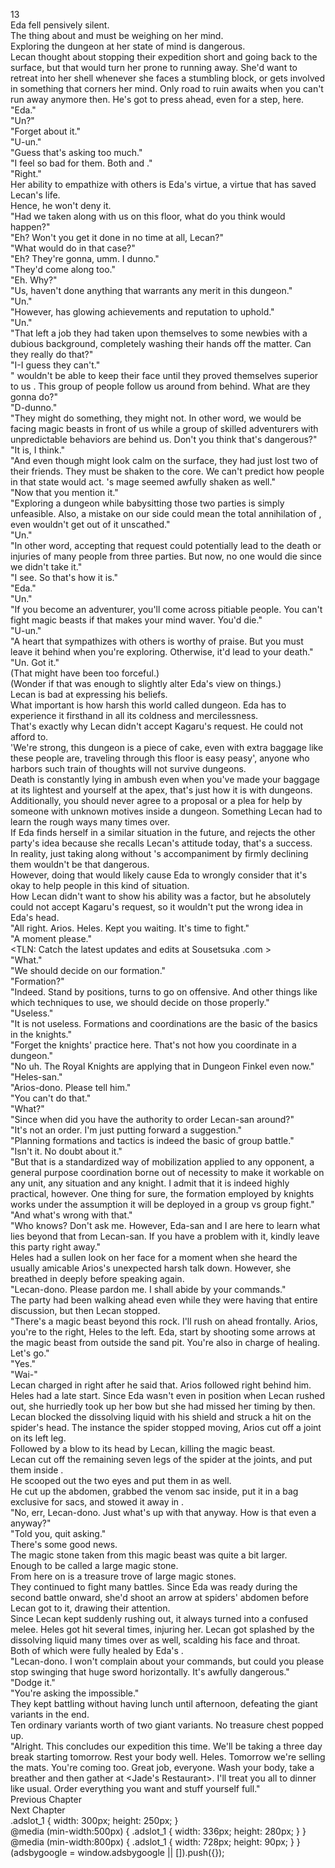 13<br/>
Eda fell pensively silent.<br/>
The thing about <Pezan Toorzam> and <Jaira> must be weighing on her mind.<br/>
Exploring the dungeon at her state of mind is dangerous.<br/>
Lecan thought about stopping their expedition short and going back to the surface, but that would turn her prone to running away. She'd want to retreat into her shell whenever she faces a stumbling block, or gets involved in something that corners her mind. Only road to ruin awaits when you can't run away anymore then. He's got to press ahead, even for a step, here.<br/>
"Eda."<br/>
"Un?"<br/>
"Forget about it."<br/>
"U-un."<br/>
"Guess that's asking too much."<br/>
"I feel so bad for them. Both <Pezan Toorzam> and <Jaira>."<br/>
"Right."<br/>
Her ability to empathize with others is Eda's virtue, a virtue that has saved Lecan's life.<br/>
Hence, he won't deny it.<br/>
"Had we taken <Pezan Toorzam> along with us on this floor, what do you think would happen?"<br/>
"Eh? Won't you get it done in no time at all, Lecan?"<br/>
"What would <Jaira> do in that case?"<br/>
"Eh? They're gonna, umm. I dunno."<br/>
"They'd come along too."<br/>
"Eh. Why?"<br/>
"Us, <Willard> haven't done anything that warrants any merit in this dungeon."<br/>
"Un."<br/>
"However, <Jaira> has glowing achievements and reputation to uphold."<br/>
"Un."<br/>
"That <Jaira> left a job they had taken upon themselves to some newbies with a dubious background, completely washing their hands off the matter. Can they really do that?"<br/>
"I-I guess they can't."<br/>
"<Jaira> wouldn't be able to keep their face until they proved themselves superior to us <Willard>. This group of people follow us around from behind. What are they gonna do?"<br/>
"D-dunno."<br/>
"They might do something, they might not. In other word, we would be facing magic beasts in front of us while a group of skilled adventurers with unpredictable behaviors are behind us. Don't you think that's dangerous?"<br/>
"It is, I think."<br/>
"And even though <Pezan Toorzam> might look calm on the surface, they had just lost two of their friends. They must be shaken to the core. We can't predict how people in that state would act. <Jaira>'s mage seemed awfully shaken as well."<br/>
"Now that you mention it."<br/>
"Exploring a dungeon while babysitting those two parties is simply unfeasible. Also, a mistake on our side could mean the total annihilation of <Pezan Toorzam>, even <Jaira> wouldn't get out of it unscathed."<br/>
"Un."<br/>
"In other word, accepting that request could potentially lead to the death or injuries of many people from three parties. But now, no one would die since we didn't take it."<br/>
"I see. So that's how it is."<br/>
"Eda."<br/>
"Un."<br/>
"If you become an adventurer, you'll come across pitiable people. You can't fight magic beasts if that makes your mind waver. You'd die."<br/>
"U-un."<br/>
"A heart that sympathizes with others is worthy of praise. But you must leave it behind when you're exploring. Otherwise, it'd lead to your death."<br/>
"Un. Got it."<br/>
(That might have been too forceful.)<br/>
(Wonder if that was enough to slightly alter Eda's view on things.)<br/>
Lecan is bad at expressing his beliefs.<br/>
What important is how harsh this world called dungeon. Eda has to experience it firsthand in all its coldness and mercilessness.<br/>
That's exactly why Lecan didn't accept Kagaru's request. He could not afford to.<br/>
'We're strong, this dungeon is a piece of cake, even with extra baggage like these people are, traveling through this floor is easy peasy', anyone who harbors such train of thoughts will not survive dungeons.  <br/>
Death is constantly lying in ambush even when you've made your baggage at its lightest and yourself at the apex, that's just how it is with dungeons.<br/>
Additionally, you should never agree to a proposal or a plea for help by someone with unknown motives inside a dungeon. Something Lecan had to learn the rough ways many times over.<br/>
If Eda finds herself in a similar situation in the future, and rejects the other party's idea because she recalls Lecan's attitude today, that's a success.<br/>
In reality, just taking <Pezan Toorzan> along without <Jaira>'s accompaniment by firmly declining them wouldn't be that dangerous.<br/>
However, doing that would likely cause Eda to wrongly consider that it's okay to help people in this kind of situation.<br/>
How Lecan didn't want to show his ability was a factor, but he absolutely could not accept Kagaru's request, so it wouldn't put the wrong idea in Eda's head.<br/>
"All right. Arios. Heles. Kept you waiting. It's time to fight."<br/>
"A moment please."<br/>
<TLN: Catch the latest updates and edits at Sousetsuka .com ><br/>
"What."<br/>
"We should decide on our formation."<br/>
"Formation?"<br/>
"Indeed. Stand by positions, turns to go on offensive. And other things like which techniques to use, we should decide on those properly."<br/>
"Useless."<br/>
"It is not useless. Formations and coordinations are the basic of the basics in the knights."<br/>
"Forget the knights' practice here. That's not how you coordinate in a dungeon."<br/>
"No uh. The Royal Knights are applying that in Dungeon Finkel even now."<br/>
"Heles-san."<br/>
"Arios-dono. Please tell him."<br/>
"You can't do that."<br/>
"What?"<br/>
"Since when did you have the authority to order Lecan-san around?"<br/>
"It's not an order. I'm just putting forward a suggestion."<br/>
"Planning formations and tactics is indeed the basic of group battle."<br/>
"Isn't it. No doubt about it."<br/>
"But that is a standardized way of mobilization applied to any opponent, a general purpose coordination borne out of necessity to make it workable on any unit, any situation and any knight. I admit that it is indeed highly practical, however. One thing for sure, the formation employed by knights works under the assumption it will be deployed in a group vs group fight."<br/>
"And what's wrong with that."<br/>
"Who knows? Don't ask me. However, Eda-san and I are here to learn what lies beyond that from Lecan-san. If you have a problem with it, kindly leave this party right away."<br/>
Heles had a sullen look on her face for a moment when she heard the usually amicable Arios's unexpected harsh talk down. However, she breathed in deeply before speaking again.<br/>
"Lecan-dono. Please pardon me. I shall abide by your commands."<br/>
The party had been walking ahead even while they were having that entire discussion, but then Lecan stopped.<br/>
"There's a magic beast beyond this rock. I'll rush on ahead frontally. Arios, you're to the right, Heles to the left. Eda, start by shooting some arrows at the magic beast from outside the sand pit. You're also in charge of healing. Let's go."<br/>
"Yes."<br/>
"Wai-"<br/>
Lecan charged in right after he said that. Arios followed right behind him. Heles had a late start. Since Eda wasn't even in position when Lecan rushed out, she hurriedly took up her bow but she had missed her timing by then.<br/>
Lecan blocked the dissolving liquid with his shield and struck a hit on the spider's head. The instance the spider stopped moving, Arios cut off a joint on its left leg.<br/>
Followed by a blow to its head by Lecan, killing the magic beast.<br/>
Lecan cut off the remaining seven legs of the spider at the joints, and put them inside <Storage>.<br/>
He scooped out the two eyes and put them in <Storage> as well.<br/>
He cut up the abdomen, grabbed the venom sac inside, put it in a bag exclusive for sacs, and stowed it away in <Storage>.<br/>
"No, err, Lecan-dono. Just what's up with that <Box> anyway. How is that even a <Box> anyway?"<br/>
"Told you, quit asking."<br/>
There's some good news.<br/>
The magic stone taken from this magic beast was quite a bit larger.<br/>
Enough to be called a large magic stone.<br/>
From here on is a treasure trove of large magic stones.<br/>
They continued to fight many battles. Since Eda was ready during the second battle onward, she'd shoot an arrow at spiders' abdomen before Lecan got to it, drawing their attention.<br/>
Since Lecan kept suddenly rushing out, it always turned into a confused melee. Heles got hit several times, injuring her. Lecan got splashed by the dissolving liquid many times over as well, scalding his face and throat.<br/>
Both of which were fully healed by Eda's <Recovery>.<br/>
"Lecan-dono. I won't complain about your commands, but could you please stop swinging that huge sword horizontally. It's awfully dangerous."<br/>
"Dodge it."<br/>
"You're asking the impossible."<br/>
They kept battling without having lunch until afternoon, defeating the giant variants in the end.<br/>
Ten ordinary variants worth of two giant variants. No treasure chest popped up.<br/>
"Alright. This concludes our expedition this time. We'll be taking a three day break starting tomorrow. Rest your body well. Heles. Tomorrow we're selling the mats. You're coming too. Great job, everyone. Wash your body, take a breather and then gather at <Jade's Restaurant>. I'll treat you all to dinner like usual. Order everything you want and stuff yourself full."<br/>
Previous Chapter<br/>
Next Chapter <br/>
.adslot_1 { width: 300px; height: 250px; }<br/>
@media (min-width:500px) { .adslot_1 { width: 336px; height: 280px; } }<br/>
@media (min-width:800px) { .adslot_1 { width: 728px; height: 90px; } }<br/>
(adsbygoogle = window.adsbygoogle || []).push({});<br/>
